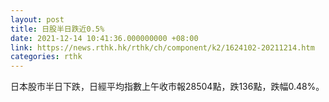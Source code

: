 ```yaml
---
layout: post
title: 日股半日跌近0.5%
date: 2021-12-14 10:41:36.000000000 +08:00
link: https://news.rthk.hk/rthk/ch/component/k2/1624102-20211214.htm
categories: rthk
---
```


日本股市半日下跌，日經平均指數上午收市報28504點，跌136點，跌幅0.48%。
